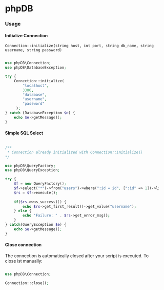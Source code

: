 # phpDB

### Usage

#### Initialize Connection

``Connection::initialize(string host, int port, string db_name, string username, string password)``

````php

use phpDB\Connection;
use phpDB\DatabaseException;

try {
    Connection::initialize(
        "localhost",
        3306,
        "database",
        "username",
        "password"
     );
} catch (DatabaseException $e) {
    echo $e->getMessage();
}
````

#### Simple SQL Select

````php

/** 
 * Connection already initialized with Connection::initialize()
*/

use phpDB\QueryFactory;
use phpDB\QueryException;

try {
    $f = new QueryFactory();
    $f->select("*")->from("users")->where(":id = id", [":id" => 1])->limit(1);
    $rs = $f->execute();
    
    if($rs->was_success()) {
        echo $rs->get_first_result()->get_value("username");
    } else {
        echo "Failure: " . $rs->get_error_msg();
    }
} catch(QueryException $e) {
    echo $e->getMessage();
}
````

#### Close connection

The connection is automatically closed after your script is executed. To close ist manually:

````php

use phpDB\Connection;

Connection::close();

````